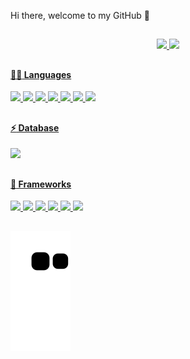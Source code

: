 Hi there, welcome to my GitHub 👋


##



<div align="center">
  <a href="https://github.com/cesarmartins1245">
  <img height="180em" src="https://github-readme-stats.vercel.app/api?username=cesarmartins1245&show_icons=true&theme=dark&include_all_commits=true&count_private=true"/>
  <img height="180em" src="https://github-readme-stats.vercel.app/api/top-langs/?username=cesarmartins1245&layout=compact&langs_count=7&theme=dark"/>
</div>


##

  
#### :woman_technologist: Languages
  
<div>
  <img src="https://img.shields.io/badge/HTML5-E34F26?style=for-the-badge&logo=html5&logoColor=white" /> 
  <img src="https://img.shields.io/badge/CSS3-1572B6?style=for-the-badge&logo=css3&logoColor=white" /> 
  <img src="https://img.shields.io/badge/JavaScript-F7DF1E?style=for-the-badge&logo=javascript&logoColor=black" /> 
  <img src="https://img.shields.io/badge/Dart-0175C2?style=for-the-badge&logo=dart&logoColor=white" /> 
  <img src="https://img.shields.io/badge/Python-3776AB?style=for-the-badge&logo=python&logoColor=white" />
  <img src="https://img.shields.io/badge/C-00599C?style=for-the-badge&logo=c&logoColor=white" /> 
  <img src="https://img.shields.io/badge/Java-ED8B00?style=for-the-badge&logo=java&logoColor=white"/>
</div>
  
##

#### :zap: Database 
<div>
  <img src="https://img.shields.io/badge/MySQL-00000F?style=for-the-badge&logo=mysql&logoColor=white" />
</div>
  
##

#### :iphone: Frameworks
<div>
  <img src="https://img.shields.io/badge/Flutter-02569B?style=for-the-badge&logo=flutter&logoColor=white" />
  <img src="https://img.shields.io/badge/Node.js-43853D?style=for-the-badge&logo=node.js&logoColor=white" /> 
  <img src="https://img.shields.io/badge/npm-CB3837?style=for-the-badge&logo=npm&logoColor=white" />
  <img src="https://img.shields.io/badge/React-20232A?style=for-the-badge&logo=react&logoColor=61DAFB" />
  <img src="https://img.shields.io/badge/Git-F05032?style=for-the-badge&logo=git&logoColor=white" /> 
  <img src="https://img.shields.io/badge/React_Native-20232A?style=for-the-badge&logo=react&logoColor=61DAFB"  />
</div>
  
##
  
![Snake animation](https://github.com/cesarmartins1245/cesarmartins1245/blob/output/github-contribution-grid-snake.svg)
  
